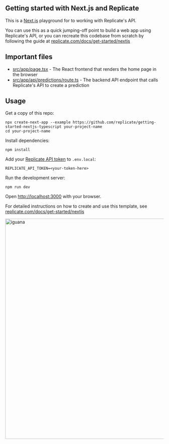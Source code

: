 ## Getting started with Next.js and Replicate

This is a [Next.js](https://nextjs.org/) playground for to working with Replicate's API.

You can use this as a quick jumping-off point to build a web app using Replicate's API, or you can recreate this codebase from scratch by following the guide at [replicate.com/docs/get-started/nextjs](https://replicate.com/docs/get-started/nextjs)

## Important files

- [src/app/page.tsx](src/app/page.tsx) - The React frontend that renders the home page in the browser
- [src/app/api/predictions/route.ts](src/app/api/predictions/route.ts) - The backend API endpoint that calls Replicate's API to create a prediction

## Usage

Get a copy of this repo:

```console
npx create-next-app --example https://github.com/replicate/getting-started-nextjs-typescript your-project-name
cd your-project-name
```

Install dependencies:

```console
npm install
```

Add your [Replicate API token](https://replicate.com/account#token) to `.env.local`:

```
REPLICATE_API_TOKEN=<your-token-here>
```

Run the development server:

```console
npm run dev
```

Open [http://localhost:3000](http://localhost:3000) with your browser.

For detailed instructions on how to create and use this template, see [replicate.com/docs/get-started/nextjs](https://replicate.com/docs/get-started/nextjs)

<img width="698" alt="iguana" src="https://github.com/replicate/getting-started-nextjs-typescript/assets/14337872/f40cf84f-f309-44d5-8429-9a1cda911d6d">
